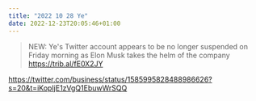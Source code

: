 ```yaml
---
title: "2022 10 28 Ye"
date: 2022-12-23T20:05:46+01:00
---
```


> NEW: Ye's Twitter account appears to be no longer suspended on Friday morning as Elon Musk takes the helm of the company https://trib.al/fE0X2JY

https://twitter.com/business/status/1585995828488986626?s=20&t=iKopIjE1zVgQ1EbuwWrSQQ